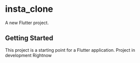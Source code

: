 # insta_clone

A new Flutter project.

## Getting Started

This project is a starting point for a Flutter application.
Project in development Rightnow


